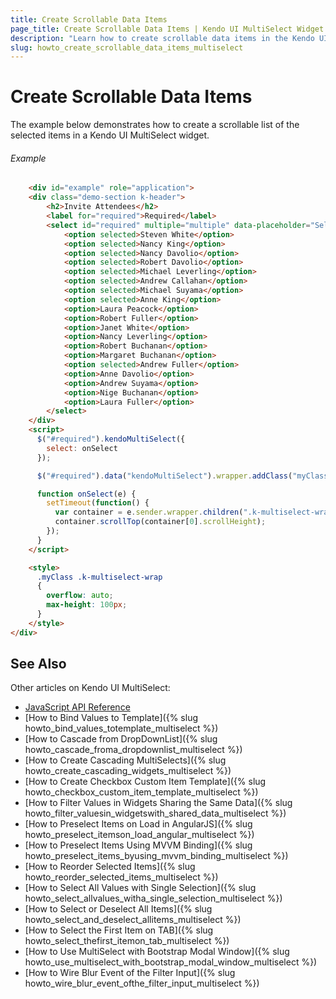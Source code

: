 ```yaml
---
title: Create Scrollable Data Items
page_title: Create Scrollable Data Items | Kendo UI MultiSelect Widget
description: "Learn how to create scrollable data items in the Kendo UI MultiSelect widget."
slug: howto_create_scrollable_data_items_multiselect
---
```


# Create Scrollable Data Items

The example below demonstrates how to create a scrollable list of the selected items in a Kendo UI MultiSelect widget.

###### Example

```html
    <div id="example" role="application">
    <div class="demo-section k-header">
        <h2>Invite Attendees</h2>
        <label for="required">Required</label>
        <select id="required" multiple="multiple" data-placeholder="Select attendees..." style="width:200px">
            <option selected>Steven White</option>
            <option selected>Nancy King</option>
            <option selected>Nancy Davolio</option>
            <option selected>Robert Davolio</option>
            <option selected>Michael Leverling</option>
            <option selected>Andrew Callahan</option>
            <option selected>Michael Suyama</option>
            <option selected>Anne King</option>
            <option>Laura Peacock</option>
            <option>Robert Fuller</option>
            <option>Janet White</option>
            <option>Nancy Leverling</option>
            <option>Robert Buchanan</option>
            <option>Margaret Buchanan</option>
            <option selected>Andrew Fuller</option>
            <option>Anne Davolio</option>
            <option>Andrew Suyama</option>
            <option>Nige Buchanan</option>
            <option>Laura Fuller</option>
        </select>
    </div>
    <script>
      $("#required").kendoMultiSelect({
        select: onSelect
      });

      $("#required").data("kendoMultiSelect").wrapper.addClass("myClass");

      function onSelect(e) {
        setTimeout(function() {
          var container = e.sender.wrapper.children(".k-multiselect-wrap");
          container.scrollTop(container[0].scrollHeight);
        });
      }
    </script>

    <style>
      .myClass .k-multiselect-wrap
      {
        overflow: auto;
        max-height: 100px;
      }
    </style>
</div>
```

## See Also

Other articles on Kendo UI MultiSelect:

* [JavaScript API Reference](/api/javascript/ui/multiselect)
* [How to Bind Values to Template]({% slug howto_bind_values_totemplate_multiselect %})
* [How to Cascade from DropDownList]({% slug howto_cascade_froma_dropdownlist_multiselect %})
* [How to Create Cascading MultiSelects]({% slug howto_create_cascading_widgets_multiselect %})
* [How to Create Checkbox Custom Item Template]({% slug howto_checkbox_custom_item_template_multiselect %})
* [How to Filter Values in Widgets Sharing the Same Data]({% slug howto_filter_valuesin_widgetswith_shared_data_multiselect %})
* [How to Preselect Items on Load in AngularJS]({% slug howto_preselect_itemson_load_angular_multiselect %})
* [How to Preselect Items Using MVVM Binding]({% slug howto_preselect_items_byusing_mvvm_binding_multiselect %})
* [How to Reorder Selected Items]({% slug howto_reorder_selected_items_multiselect %})
* [How to Select All Values with Single Selection]({% slug howto_select_allvalues_witha_single_selection_multiselect %})
* [How to Select or Deselect All Items]({% slug howto_select_and_deselect_allitems_multiselect %})
* [How to Select the First Item on TAB]({% slug howto_select_thefirst_itemon_tab_multiselect %})
* [How to Use MultiSelect with Bootstrap Modal Window]({% slug howto_use_multiselect_with_bootstrap_modal_window_multiselect %})
* [How to Wire Blur Event of the Filter Input]({% slug howto_wire_blur_event_ofthe_filtеr_input_multiselect %})